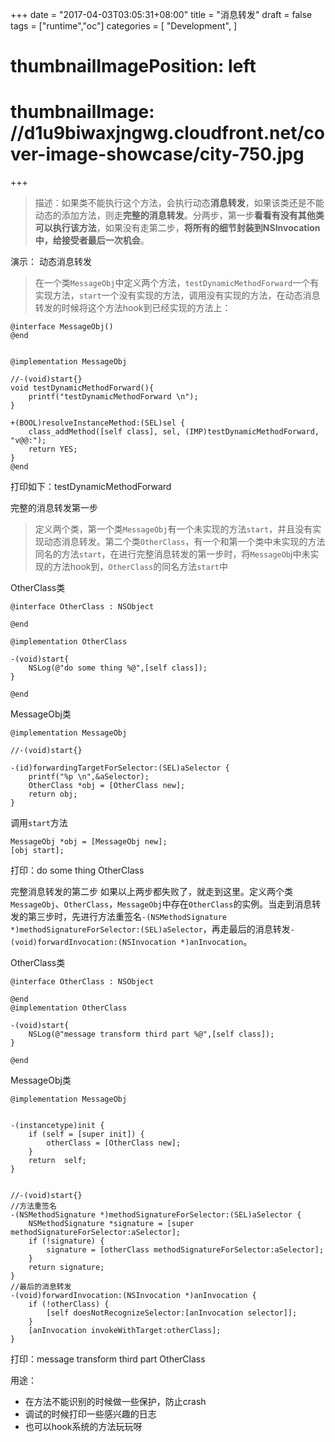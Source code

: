 +++
date = "2017-04-03T03:05:31+08:00"
title = "消息转发"
draft = false
tags = ["runtime","oc"]
categories = [
  "Development",
]
# thumbnailImagePosition: left
# thumbnailImage: //d1u9biwaxjngwg.cloudfront.net/cover-image-showcase/city-750.jpg
+++

>描述：如果类不能执行这个方法，会执行动态**消息转发**，如果该类还是不能动态的添加方法，则走**完整的消息转发**。分两步，第一步**看看有没有其他类可以执行该方法**，如果没有走第二步，**将所有的细节封装到NSInvocation中，给接受者最后一次机会**。

演示：
动态消息转发
>在一个类`MessageObj`中定义两个方法，`testDynamicMethodForward`一个有实现方法，`start`一个没有实现的方法，调用没有实现的方法，在动态消息转发的时候将这个方法hook到已经实现的方法上：
<!--more-->
```
@interface MessageObj()
@end


@implementation MessageObj

//-(void)start{}
void testDynamicMethodForward(){
    printf("testDynamicMethodForward \n");
}

+(BOOL)resolveInstanceMethod:(SEL)sel {
    class_addMethod([self class], sel, (IMP)testDynamicMethodForward, "v@@:");
    return YES;
}
@end
```
打印如下：testDynamicMethodForward 

完整的消息转发第一步
>定义两个类，第一个类`MessageObj`有一个未实现的方法`start`，并且没有实现动态消息转发。第二个类`OtherClass`，有一个和第一个类中未实现的方法同名的方法`start`，在进行完整消息转发的第一步时，将`MessageOb`j中未实现的方法hook到，`OtherClass`的同名方法`start`中

OtherClass类
```
@interface OtherClass : NSObject

@end

@implementation OtherClass

-(void)start{
    NSLog(@"do some thing %@",[self class]);
}

@end
```
MessageObj类
```
@implementation MessageObj

//-(void)start{}

-(id)forwardingTargetForSelector:(SEL)aSelector {
    printf("%p \n",&aSelector);
    OtherClass *obj = [OtherClass new];
    return obj;
}
```
调用`start`方法
```
MessageObj *obj = [MessageObj new];
[obj start];
``` 
打印：do some thing OtherClass

完整消息转发的第二步
如果以上两步都失败了，就走到这里。定义两个类`MessageObj`、`OtherClass`，`MessageObj`中存在`OtherClass`的实例。当走到消息转发的第三步时，先进行方法重签名`-(NSMethodSignature *)methodSignatureForSelector:(SEL)aSelector`，再走最后的消息转发`-(void)forwardInvocation:(NSInvocation *)anInvocation`。

OtherClass类
```
@interface OtherClass : NSObject

@end
@implementation OtherClass

-(void)start{
    NSLog(@"message transform third part %@",[self class]);
}

@end
```
MessageObj类
```
@implementation MessageObj


-(instancetype)init {
    if (self = [super init]) {
        otherClass = [OtherClass new];
    }
    return  self;
}


//-(void)start{}
//方法重签名
-(NSMethodSignature *)methodSignatureForSelector:(SEL)aSelector {
    NSMethodSignature *signature = [super methodSignatureForSelector:aSelector];
    if (!signature) {
        signature = [otherClass methodSignatureForSelector:aSelector];
    }
    return signature;
}
//最后的消息转发
-(void)forwardInvocation:(NSInvocation *)anInvocation {
    if (!otherClass) {
        [self doesNotRecognizeSelector:[anInvocation selector]];
    }
    [anInvocation invokeWithTarget:otherClass];
}
```
打印：message transform third part OtherClass

用途：
- 在方法不能识别的时候做一些保护，防止crash
- 调试的时候打印一些感兴趣的日志
- 也可以hook系统的方法玩玩呀



